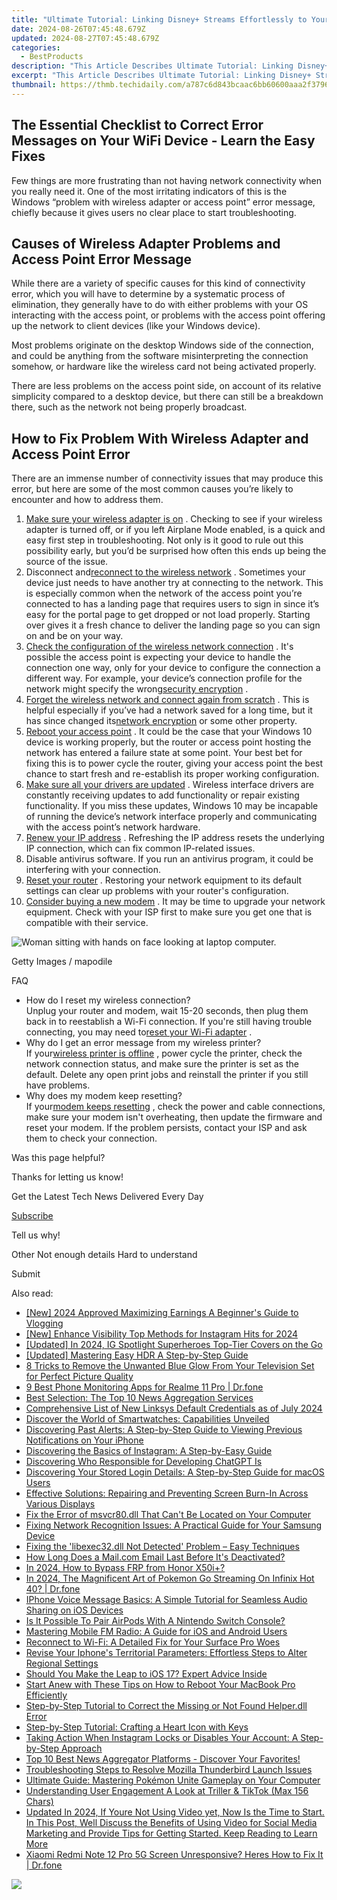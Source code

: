 ```yaml
---
title: "Ultimate Tutorial: Linking Disney+ Streams Effortlessly to Your Chromecast Device"
date: 2024-08-26T07:45:48.679Z
updated: 2024-08-27T07:45:48.679Z
categories:
  - BestProducts
description: "This Article Describes Ultimate Tutorial: Linking Disney+ Streams Effortlessly to Your Chromecast Device"
excerpt: "This Article Describes Ultimate Tutorial: Linking Disney+ Streams Effortlessly to Your Chromecast Device"
thumbnail: https://thmb.techidaily.com/a787c6d843bcaac6bb60600aaa2f37966d7c97dba0770c510351be73e79c7abb.jpg
---
```


## The Essential Checklist to Correct Error Messages on Your WiFi Device - Learn the Easy Fixes
 Few things are more frustrating than not having network connectivity when you really need it. One of the most irritating indicators of this is the Windows “problem with wireless adapter or access point” error message, chiefly because it gives users no clear place to start troubleshooting.

## Causes of Wireless Adapter Problems and Access Point Error Message

 While there are a variety of specific causes for this kind of connectivity error, which you will have to determine by a systematic process of elimination, they generally have to do with either problems with your OS interacting with the access point, or problems with the access point offering up the network to client devices (like your Windows device).

 Most problems originate on the desktop Windows side of the connection, and could be anything from the software misinterpreting the connection somehow, or hardware like the wireless card not being activated properly.

 There are less problems on the access point side, on account of its relative simplicity compared to a desktop device, but there can still be a breakdown there, such as the network not being properly broadcast.

## How to Fix Problem With Wireless Adapter and Access Point Error

 There are an immense number of connectivity issues that may produce this error, but here are some of the most common causes you’re likely to encounter and how to address them.

1. [Make sure your wireless adapter is on](https://www.lifewire.com/windows-10-and-android-airplane-modes-4148142) . Checking to see if your wireless adapter is turned off, or if you left Airplane Mode enabled, is a quick and easy first step in troubleshooting. Not only is it good to rule out this possibility early, but you’d be surprised how often this ends up being the source of the issue.
2. Disconnect and[reconnect to the wireless network](https://www.lifewire.com/connect-to-wireless-network-using-windows-4148205) . Sometimes your device just needs to have another try at connecting to the network. This is especially common when the network of the access point you’re connected to has a landing page that requires users to sign in since it’s easy for the portal page to get dropped or not load properly. Starting over gives it a fresh chance to deliver the landing page so you can sign on and be on your way.
3. [Check the configuration of the wireless network connection](https://www.lifewire.com/how-to-set-up-your-home-wi-fi-network-2378223) . It's possible the access point is expecting your device to handle the connection one way, only for your device to configure the connection a different way. For example, your device’s connection profile for the network might specify the wrong[security encryption](https://www.lifewire.com/definition-of-wifi-protected-access-816576) .
4. [Forget the wireless network and connect again from scratch](https://www.lifewire.com/how-to-forget-a-network-on-windows-10-4584370) . This is helpful especially if you’ve had a network saved for a long time, but it has since changed its[network encryption](https://www.lifewire.com/what-are-wep-wpa-and-wpa2-which-is-best-2377353) or some other property.
5. [Reboot your access point](https://www.lifewire.com/how-to-properly-restart-a-router-modem-2624570) . It could be the case that your Windows 10 device is working properly, but the router or access point hosting the network has entered a failure state at some point. Your best bet for fixing this is to power cycle the router, giving your access point the best chance to start fresh and re-establish its proper working configuration.
6. [Make sure all your drivers are updated](https://www.lifewire.com/how-to-update-drivers-in-windows-2619214) . Wireless interface drivers are constantly receiving updates to add functionality or repair existing functionality. If you miss these updates, Windows 10 may be incapable of running the device’s network interface properly and communicating with the access point’s network hardware.
7. [Renew your IP address](https://www.lifewire.com/renewing-ip-addresses-in-microsoft-windows-816528) . Refreshing the IP address resets the underlying IP connection, which can fix common IP-related issues.
8. Disable antivirus software. If you run an antivirus program, it could be interfering with your connection.
9. [Reset your router](https://www.lifewire.com/resetting-a-home-network-router-818061) . Restoring your network equipment to its default settings can clear up problems with your router's configuration.
10. [Consider buying a new modem](https://www.lifewire.com/how-to-know-if-you-need-a-new-modem-5176178) . It may be time to upgrade your network equipment. Check with your ISP first to make sure you get one that is compatible with their service.

![Woman sitting with hands on face looking at laptop computer.](https://www.lifewire.com/thmb/lJY9GyOWXdfraHcBP-kPWg6_gwI=/1500x0/filters:no_upscale():max_bytes(150000):strip_icc():format(webp)/GettyImages-875247462-a495c84d2fee40b18ace180a637a656e.jpg)

Getty Images / mapodile

 FAQ

* How do I reset my wireless connection?  
 Unplug your router and modem, wait 15-20 seconds, then plug them back in to reestablish a Wi-Fi connection. If you're still having trouble connecting, you may need to[reset your Wi-Fi adapter](https://www.lifewire.com/reset-wifi-adapter-5179430) .
* Why do I get an error message from my wireless printer?  
 If your[wireless printer is offline](https://www.lifewire.com/fix-printer-offline-for-windows-and-mac-4628315) , power cycle the printer, check the network connection status, and make sure the printer is set as the default. Delete any open print jobs and reinstall the printer if you still have problems.
* Why does my modem keep resetting?  
 If your[modem keeps resetting](https://www.lifewire.com/fix-modem-that-keeps-resetting-5116684) , check the power and cable connections, make sure your modem isn't overheating, then update the firmware and reset your modem. If the problem persists, contact your ISP and ask them to check your connection.

Was this page helpful?

Thanks for letting us know!

 Get the Latest Tech News Delivered Every Day

[Subscribe](https://www.lifewire.com/#)

Tell us why!

 Other  Not enough details  Hard to understand

 Submit

<ins class="adsbygoogle"
     style="display:block"
     data-ad-format="autorelaxed"
     data-ad-client="ca-pub-7571918770474297"
     data-ad-slot="1223367746"></ins>



<ins class="adsbygoogle"
     style="display:block"
     data-ad-client="ca-pub-7571918770474297"
     data-ad-slot="8358498916"
     data-ad-format="auto"
     data-full-width-responsive="true"></ins>

<span class="atpl-alsoreadstyle">Also read:</span>
<div><ul>
<li><a href="https://youtube-data.techidaily.com/024-approved-maximizing-earnings-a-beginners-guide-to-vlogging/"><u>[New] 2024 Approved  Maximizing Earnings  A Beginner's Guide to Vlogging</u></a></li>
<li><a href="https://instagram-video-recordings.techidaily.com/new-enhance-visibility-top-methods-for-instagram-hits-for-2024/"><u>[New] Enhance Visibility  Top Methods for Instagram Hits for 2024</u></a></li>
<li><a href="https://instagram-clips.techidaily.com/updated-in-2024-ig-spotlight-superheroes-top-tier-covers-on-the-go/"><u>[Updated] In 2024, IG Spotlight Superheroes  Top-Tier Covers on the Go</u></a></li>
<li><a href="https://extra-support.techidaily.com/updated-mastering-easy-hdr-a-step-by-step-guide/"><u>[Updated] Mastering Easy HDR  A Step-by-Step Guide</u></a></li>
<li><a href="https://techtrends.techidaily.com/8-tricks-to-remove-the-unwanted-blue-glow-from-your-television-set-for-perfect-picture-quality/"><u>8 Tricks to Remove the Unwanted Blue Glow From Your Television Set for Perfect Picture Quality</u></a></li>
<li><a href="https://android-location-track.techidaily.com/9-best-phone-monitoring-apps-for-realme-11-pro-drfone-by-drfone-virtual-android/"><u>9 Best Phone Monitoring Apps for Realme 11 Pro | Dr.fone</u></a></li>
<li><a href="https://techtrends.techidaily.com/best-selection-the-top-10-news-aggregation-services/"><u>Best Selection: The Top 10 News Aggregation Services</u></a></li>
<li><a href="https://techtrends.techidaily.com/comprehensive-list-of-new-linksys-default-credentials-as-of-july-2024/"><u>Comprehensive List of New Linksys Default Credentials as of July 2024</u></a></li>
<li><a href="https://techtrends.techidaily.com/discover-the-world-of-smartwatches-capabilities-unveiled/"><u>Discover the World of Smartwatches: Capabilities Unveiled</u></a></li>
<li><a href="https://techtrends.techidaily.com/discovering-past-alerts-a-step-by-step-guide-to-viewing-previous-notifications-on-your-iphone/"><u>Discovering Past Alerts: A Step-by-Step Guide to Viewing Previous Notifications on Your iPhone</u></a></li>
<li><a href="https://techtrends.techidaily.com/discovering-the-basics-of-instagram-a-step-by-easy-guide/"><u>Discovering the Basics of Instagram: A Step-by-Easy Guide</u></a></li>
<li><a href="https://techtrends.techidaily.com/discovering-who-responsible-for-developing-chatgpt-is/"><u>Discovering Who Responsible for Developing ChatGPT Is</u></a></li>
<li><a href="https://techtrends.techidaily.com/discovering-your-stored-login-details-a-step-by-step-guide-for-macos-users/"><u>Discovering Your Stored Login Details: A Step-by-Step Guide for macOS Users</u></a></li>
<li><a href="https://techtrends.techidaily.com/effective-solutions-repairing-and-preventing-screen-burn-in-across-various-displays/"><u>Effective Solutions: Repairing and Preventing Screen Burn-In Across Various Displays</u></a></li>
<li><a href="https://techtrends.techidaily.com/fix-the-error-of-msvcr80dll-that-cant-be-located-on-your-computer/"><u>Fix the Error of msvcr80.dll That Can't Be Located on Your Computer</u></a></li>
<li><a href="https://techtrends.techidaily.com/fixing-network-recognition-issues-a-practical-guide-for-your-samsung-device/"><u>Fixing Network Recognition Issues: A Practical Guide for Your Samsung Device</u></a></li>
<li><a href="https://techtrends.techidaily.com/fixing-the-libexec32dll-not-detected-problem-easy-techniques/"><u>Fixing the 'libexec32.dll Not Detected' Problem – Easy Techniques</u></a></li>
<li><a href="https://techtrends.techidaily.com/how-long-does-a-mailcom-email-last-before-its-deactivated/"><u>How Long Does a Mail.com Email Last Before It's Deactivated?</u></a></li>
<li><a href="https://android-frp.techidaily.com/in-2024-how-to-bypass-frp-from-honor-x50iplus-by-drfone-android/"><u>In 2024, How to Bypass FRP from Honor X50i+?</u></a></li>
<li><a href="https://android-pokemon-go.techidaily.com/in-2024-the-magnificent-art-of-pokemon-go-streaming-on-infinix-hot-40-drfone-by-drfone-virtual-android/"><u>In 2024, The Magnificent Art of Pokemon Go Streaming On Infinix Hot 40? | Dr.fone</u></a></li>
<li><a href="https://techtrends.techidaily.com/iphone-voice-message-basics-a-simple-tutorial-for-seamless-audio-sharing-on-ios-devices/"><u>IPhone Voice Message Basics: A Simple Tutorial for Seamless Audio Sharing on iOS Devices</u></a></li>
<li><a href="https://techtrends.techidaily.com/1722882817701-is-it-possible-to-pair-airpods-with-a-nintendo-switch-console/"><u>Is It Possible To Pair AirPods With A Nintendo Switch Console?</u></a></li>
<li><a href="https://techtrends.techidaily.com/mastering-mobile-fm-radio-a-guide-for-ios-and-android-users/"><u>Mastering Mobile FM Radio: A Guide for iOS and Android Users</u></a></li>
<li><a href="https://techtrends.techidaily.com/reconnect-to-wi-fi-a-detailed-fix-for-your-surface-pro-woes/"><u>Reconnect to Wi-Fi: A Detailed Fix for Your Surface Pro Woes</u></a></li>
<li><a href="https://techtrends.techidaily.com/revise-your-iphones-territorial-parameters-effortless-steps-to-alter-regional-settings/"><u>Revise Your Iphone's Territorial Parameters: Effortless Steps to Alter Regional Settings</u></a></li>
<li><a href="https://techtrends.techidaily.com/should-you-make-the-leap-to-ios-17-expert-advice-inside/"><u>Should You Make the Leap to iOS 17? Expert Advice Inside</u></a></li>
<li><a href="https://techtrends.techidaily.com/start-anew-with-these-tips-on-how-to-reboot-your-macbook-pro-efficiently/"><u>Start Anew with These Tips on How to Reboot Your MacBook Pro Efficiently</u></a></li>
<li><a href="https://techtrends.techidaily.com/step-by-step-tutorial-to-correct-the-missing-or-not-found-helperdll-error/"><u>Step-by-Step Tutorial to Correct the Missing or Not Found Helper.dll Error</u></a></li>
<li><a href="https://techtrends.techidaily.com/step-by-step-tutorial-crafting-a-heart-icon-with-keys/"><u>Step-by-Step Tutorial: Crafting a Heart Icon with Keys</u></a></li>
<li><a href="https://techtrends.techidaily.com/taking-action-when-instagram-locks-or-disables-your-account-a-step-by-step-approach/"><u>Taking Action When Instagram Locks or Disables Your Account: A Step-by-Step Approach</u></a></li>
<li><a href="https://techtrends.techidaily.com/top-10-best-news-aggregator-platforms-discover-your-favorites/"><u>Top 10 Best News Aggregator Platforms - Discover Your Favorites!</u></a></li>
<li><a href="https://techtrends.techidaily.com/troubleshooting-steps-to-resolve-mozilla-thunderbird-launch-issues/"><u>Troubleshooting Steps to Resolve Mozilla Thunderbird Launch Issues</u></a></li>
<li><a href="https://techtrends.techidaily.com/ultimate-guide-mastering-pokemon-unite-gameplay-on-your-computer/"><u>Ultimate Guide: Mastering Pokémon Unite Gameplay on Your Computer</u></a></li>
<li><a href="https://tiktok-videos.techidaily.com/understanding-user-engagement-a-look-at-triller-and-tiktok-max-156-chars/"><u>Understanding User Engagement  A Look at Triller & TikTok (Max 156 Chars)</u></a></li>
<li><a href="https://ai-video-editing.techidaily.com/updated-in-2024-if-youre-not-using-video-yet-now-is-the-time-to-start-in-this-post-well-discuss-the-benefits-of-using-video-for-social-media-marketing-and-p/"><u>Updated In 2024, If Youre Not Using Video yet, Now Is the Time to Start. In This Post, Well Discuss the Benefits of Using Video for Social Media Marketing and Provide Tips for Getting Started. Keep Reading to Learn More</u></a></li>
<li><a href="https://howto.techidaily.com/xiaomi-redmi-note-12-pro-5g-screen-unresponsive-heres-how-to-fix-it-drfone-by-drfone-fix-android-problems-fix-android-problems/"><u>Xiaomi Redmi Note 12 Pro 5G Screen Unresponsive? Heres How to Fix It | Dr.fone</u></a></li>
</ul></div>

<!-- affiliate ads begin -->
<a href="https://secure.2checkout.com/order/checkout.php?PRODS=4620780&QTY=1&AFFILIATE=108875&CART=1"><img src="https://secure.avangate.com/images/merchant/07dd4d5a72f5740ef0f035f201951476/728__90banner.jpg" border="0"></a>
<!-- affiliate ads end -->